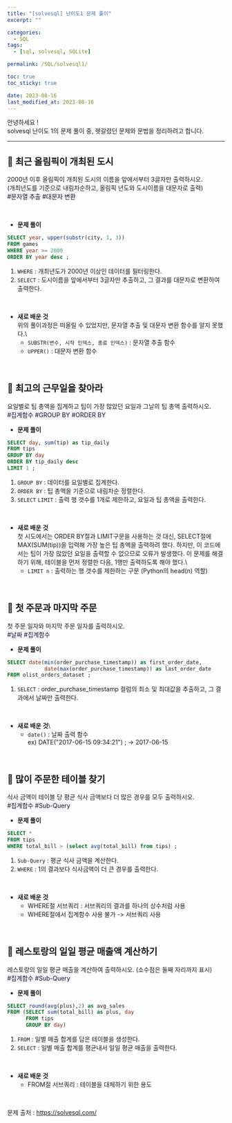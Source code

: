 ```yaml
---
title: "[solvesql] 난이도1 문제 풀이"
excerpt: ""

categories:
  - SQL
tags:
  - [sql, solvesql, SQLite]

permalink: /SQL/solvesql1/

toc: true
toc_sticky: true

date: 2023-08-16
last_modified_at: 2023-08-16
---
```

안녕하세요 !\
solvesql 난이도 1의 문제 풀이 중, 헷갈렸던 문제와 문법을 정리하려고 합니다.

-----------------

## 🏁 최근 올림픽이 개최된 도시
2000년 이후 올림픽이 개최된 도시의 이름을 앞에서부터 3글자만 출력하시오.\
(개최년도를 기준으로 내림차순하고, 올림픽 년도와 도시이름을 대문자로 출력)\
<span style="background-color:#f5f0ff">\#문자열 추출 #대문자 변환</span>

<br>

- **문제 풀이**
```sql
SELECT year, upper(substr(city, 1, 3))
FROM games
WHERE year >= 2000
ORDER BY year desc ;
```

1. `WHERE` : 개최년도가 2000년 이상인 데이터를 필터링한다.
2. `SELECT` : 도시이름을 앞에서부터 3글자만 추출하고, 그 결과를 대문자로 변환하여 출력한다.

<br>

- **새로 배운 것**\
위의 풀이과정은 떠올릴 수 있었지만, 문자열 추출 및 대문자 변환 함수를 알지 못했다.\
	- `SUBSTR(변수, 시작 인덱스, 종료 인덱스)` : 문자열 추출 함수
	- `UPPER()` : 대문자 변환 함수

<br>

## 🏁 최고의 근무일을 찾아라
요일별로 팁 총액을 집계하고 팁이 가장 많았던 요일과 그날의 팁 총액 출력하시오.\
<span style="background-color:#f5f0ff">\#집계함수 #GROUP BY #ORDER BY</span>


- **문제 풀이**
```sql  
SELECT day, sum(tip) as tip_daily
FROM tips
GROUP BY day
ORDER BY tip_daily desc
LIMIT 1 ;
```

1. `GROUP BY` : 데이터를 요일별로 집계한다.
2. `ORDER BY` : 팁 총액을 기준으로 내림차순 정렬한다.
3. `SELECT` `LIMIT` : 출력 행 갯수를 1개로 제한하고, 요일과 팁 총액을 출력한다.

<br>

- **새로 배운 것**\
첫 시도에서는 ORDER BY절과 LIMIT구문을 사용하는 것 대신, SELECT절에 MAX(SUM(tip))을 입력해 가장 높은 팁 총액을 출력하려 했다. 하지만, 이 코드에서는 팁이 가장 많았던 요일을 출력할 수 없으므로 오류가 발생했다. 이 문제를 해결하기 위해, 테이블을 먼저 정렬한 다음, 1행만 출력하도록 해야 했다.\
	- `LIMIT n` : 출력하는 행 갯수를 제한하는 구문 (Python의 head(n) 역할)

<br>

## 🏁 첫 주문과 마지막 주문
첫 주문 일자와 마지막 주문 일자를 출력하시오.\
<span style="background-color:#f5f0ff">\#날짜 #집계함수</span>


- **문제 풀이**
```sql
SELECT date(min(order_purchase_timestamp)) as first_order_date,
			date(max(order_purchase_timestamp)) as last_order_date
FROM olist_orders_dataset ;
```

1. `SELECT` : order_purchase_timestamp 컬럼의 최소 및 최대값을 추출하고, 그 결과에서 날짜만 출력한다.

<br>

- **새로 배운 것**\
	- `date()` : 날짜 출력 함수\
	ex) DATE("2017-06-15 09:34:21") ; → 2017-06-15

<br>

## 🏁 많이 주문한 테이블 찾기
식사 금액이 테이블 당 평균 식사 금액보다 더 많은 경우를 모두 출력하시오.\
<span style="background-color:#f5f0ff">\#집계합수 #Sub-Query</span>

- **문제 풀이**
```sql
SELECT *
FROM tips
WHERE total_bill > (select avg(total_bill) from tips) ;
```

1. `Sub-Query` : 평균 식사 금액을 계산한다.
2. `WHERE` : 1의 결과보다 식사금액이 더 큰 경우를 출력한다. 

<br>

- **새로 배운 것**
	- WHERE절 서브쿼리 : 서브쿼리의 결과를 하나의 상수처럼 사용
	- WHERE절에서 집계함수 사용 불가 -> 서브쿼리 사용

<br>

## 🏁 레스토랑의 일일 평균 매출액 계산하기
레스토랑의 일일 평균 매출을 계산하여 출력하시오. (소수점은 둘째 자리까지 표시)\
<span style="background-color:#f5f0ff">\#집계합수 #Sub-Query</span>

- **문제 풀이**
```sql
SELECT round(avg(plus),2) as avg_sales
FROM (SELECT sum(total_bill) as plus, day 
      FROM tips 
      GROUP BY day)
```

1. `FROM` : 일별 매출 합계를 담은 테이블을 생성한다.
2. `SELECT` : 일별 매출 합계를 평균내서 일일 평균 매출을 출력한다.

<br>

- **새로 배운 것**
	- FROM절 서브쿼리 : 테이블을 대체하기 위한 용도

<br>

문제 출처 : <https://solvesql.com/>
 




